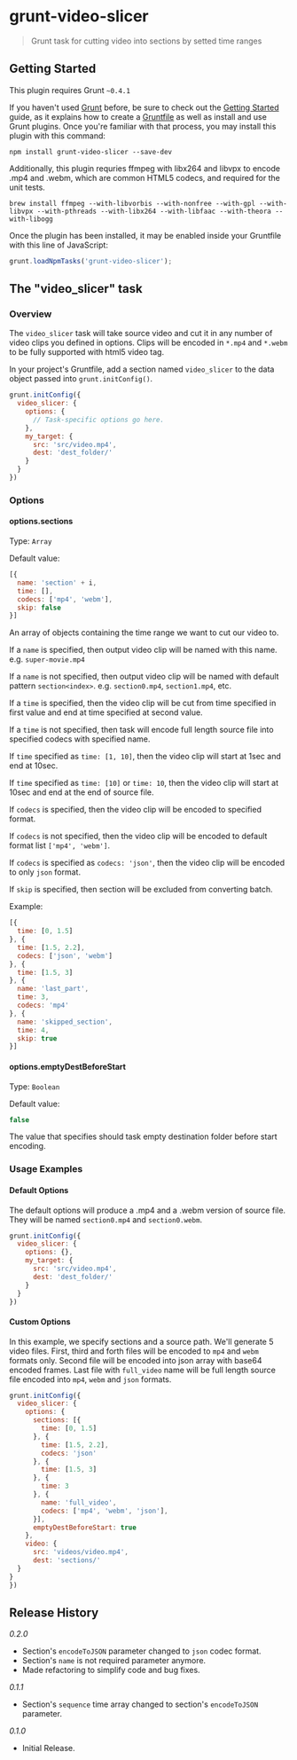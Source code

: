 # grunt-video-slicer

> Grunt task for cutting video into sections by setted time ranges

## Getting Started
This plugin requires Grunt `~0.4.1`

If you haven't used [Grunt](http://gruntjs.com/) before, be sure to check out the [Getting Started](http://gruntjs.com/getting-started) guide, as it explains how to create a [Gruntfile](http://gruntjs.com/sample-gruntfile) as well as install and use Grunt plugins. Once you're familiar with that process, you may install this plugin with this command:

```shell
npm install grunt-video-slicer --save-dev
```

Additionally, this plugin requries ffmpeg with libx264 and libvpx to encode .mp4 and .webm, which are common HTML5 codecs, and required for the unit tests.
```shell
brew install ffmpeg --with-libvorbis --with-nonfree --with-gpl --with-libvpx --with-pthreads --with-libx264 --with-libfaac --with-theora --with-libogg
```

Once the plugin has been installed, it may be enabled inside your Gruntfile with this line of JavaScript:

```js
grunt.loadNpmTasks('grunt-video-slicer');
```

## The "video_slicer" task

### Overview

The `video_slicer` task will take source video and cut it in any number of video clips you defined in options. Clips will be encoded in `*.mp4` and `*.webm` to be fully supported with html5 video tag.

In your project's Gruntfile, add a section named `video_slicer` to the data object passed into `grunt.initConfig()`.

```js
grunt.initConfig({
  video_slicer: {
    options: {
      // Task-specific options go here.
    },
    my_target: {
      src: 'src/video.mp4',
      dest: 'dest_folder/'
    }
  }
})
```

### Options

#### options.sections
Type: `Array`

Default value:

```js
[{
  name: 'section' + i,
  time: [],
  codecs: ['mp4', 'webm'],
  skip: false
}]
```

An array of objects containing the time range we want to cut our video to.

If a `name` is specified, then output video clip will be named with this name. e.g. `super-movie.mp4`

If a `name` is not specified, then output video clip will be named with default pattern `section<index>`. e.g. `section0.mp4`, `section1.mp4`, etc.

If a `time` is specified, then the video clip will be cut from time specified in first value and end at time specified at second value.

If a `time` is not specified, then task will encode full length source file into specified codecs with specified name.

If `time` specified as `time: [1, 10]`, then the video clip will start at 1sec and end at 10sec.

If `time` specified as `time: [10]` or `time: 10`, then the video clip will start at 10sec and end at the end of source file.

If `codecs` is specified, then the video clip will be encoded to specified format.

If `codecs` is not specified, then the video clip will be encoded to default format list `['mp4', 'webm']`.

If `codecs` is specified as `codecs: 'json'`, then the video clip will be encoded to only `json` format.

If `skip` is specified, then section will be excluded from converting batch.

Example:

```js
[{
  time: [0, 1.5]
}, {
  time: [1.5, 2.2],
  codecs: ['json', 'webm']
}, {
  time: [1.5, 3]
}, {
  name: 'last_part',
  time: 3,
  codecs: 'mp4'
}, {
  name: 'skipped_section',
  time: 4,
  skip: true
}]
```

#### options.emptyDestBeforeStart
Type: `Boolean`

Default value:

```js
false
```

The value that specifies should task empty destination folder before start encoding.

### Usage Examples

#### Default Options
The default options will produce a .mp4 and a .webm version of source file. They will be named `section0.mp4` and `section0.webm`.

```js
grunt.initConfig({
  video_slicer: {
    options: {},
    my_target: {
      src: 'src/video.mp4',
      dest: 'dest_folder/'
    }
  }
})
```

#### Custom Options
In this example, we specify sections and a source path. We'll generate 5 video files. First, third and forth files will be encoded to `mp4` and `webm` formats only. Second file will be encoded into json array with base64 encoded frames. Last file with `full_video` name will be full length source file encoded into `mp4`, `webm` and `json` formats.

```js
grunt.initConfig({
  video_slicer: {
    options: {
      sections: [{
        time: [0, 1.5]
      }, {
        time: [1.5, 2.2],
        codecs: 'json'
      }, {
        time: [1.5, 3]
      }, {
        time: 3
      }, {
        name: 'full_video',
        codecs: ['mp4', 'webm', 'json'],
      }],
      emptyDestBeforeStart: true
    },
    video: {
      src: 'videos/video.mp4',
      dest: 'sections/'
  }
}
})
```

## Release History

*0.2.0*

* Section's `encodeToJSON` parameter changed to `json` codec format.
* Section's `name` is not required parameter anymore.
* Made refactoring to simplify code and bug fixes.

*0.1.1*

* Section's `sequence` time array changed to section's `encodeToJSON` parameter.

*0.1.0*

* Initial Release.